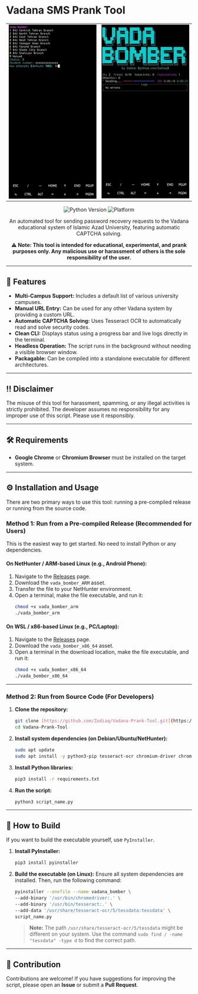 # Vadana SMS Prank Tool

<div align="center">
  <table>
    <tr>
      <td><img src="https://raw.githubusercontent.com/Zudiaq/Vadana-Prank-Tool/main/menu.jpg" alt="Menu Selection" width="250"></td>
      <td><img src="https://raw.githubusercontent.com/Zudiaq/Vadana-Prank-Tool/main/prog.jpg" alt="Progress View" width="250"></td>
    </tr>
  </table>
</div>

<div align="center">

![Python Version](https://img.shields.io/badge/python-3.9+-blue.svg)
![Platform](https://img.shields.io/badge/platform-Linux%20|%20Windows%20(WSL)-orange)

An automated tool for sending password recovery requests to the Vadana educational system of Islamic Azad University, featuring automatic CAPTCHA solving.

**⚠️ Note: This tool is intended for educational, experimental, and prank purposes only. Any malicious use or harassment of others is the sole responsibility of the user.**

</div>

---

## 🚀 Features

-   **Multi-Campus Support:** Includes a default list of various university campuses.
-   **Manual URL Entry:** Can be used for any other Vadana system by providing a custom URL.
-   **Automatic CAPTCHA Solving:** Uses Tesseract OCR to automatically read and solve security codes.
-   **Clean CLI:** Displays status using a progress bar and live logs directly in the terminal.
-   **Headless Operation:** The script runs in the background without needing a visible browser window.
-   **Packagable:** Can be compiled into a standalone executable for different architectures.

---

## ‼️ Disclaimer

The misuse of this tool for harassment, spamming, or any illegal activities is strictly prohibited. The developer assumes no responsibility for any improper use of this script. Please use it responsibly.

---

## 🛠️ Requirements

-   **Google Chrome** or **Chromium Browser** must be installed on the target system.

---

## ⚙️ Installation and Usage

There are two primary ways to use this tool: running a pre-compiled release or running from the source code.

### Method 1: Run from a Pre-compiled Release (Recommended for Users)

This is the easiest way to get started. No need to install Python or any dependencies.

#### **On NetHunter / ARM-based Linux (e.g., Android Phone):**

1.  Navigate to the [Releases](https://github.com/Zudiaq/Vadana-Prank-Tool/releases) page.
2.  Download the `vada_bomber_ARM` asset.
3.  Transfer the file to your NetHunter environment.
4.  Open a terminal, make the file executable, and run it:
    ```bash
    chmod +x vada_bomber_arm
    ./vada_bomber_arm
    ```

#### **On WSL / x86-based Linux (e.g., PC/Laptop):**

1.  Navigate to the [Releases](https://github.com/Zudiaq/Vadana-Prank-Tool/releases) page.
2.  Download the `vada_bomber_x86_64` asset.
3.  Open a terminal in the download location, make the file executable, and run it:
    ```bash
    chmod +x vada_bomber_x86_64
    ./vada_bomber_x86_64
    ```

---

### Method 2: Run from Source Code (For Developers)

1.  **Clone the repository:**
    ```bash
    git clone [https://github.com/Zudiaq/Vadana-Prank-Tool.git](https://github.com/Zudiaq/Vadana-Prank-Tool.git)
    cd Vadana-Prank-Tool
    ```

2.  **Install system dependencies (on Debian/Ubuntu/NetHunter):**
    ```bash
    sudo apt update
    sudo apt install -y python3-pip tesseract-ocr chromium-driver chromium-browser
    ```

3.  **Install Python libraries:**
    ```bash
    pip3 install -r requirements.txt
    ```

4.  **Run the script:**
    ```bash
    python3 script_name.py
    ```

---

## 🔧 How to Build

If you want to build the executable yourself, use `PyInstaller`.

1.  **Install PyInstaller:**
    ```bash
    pip3 install pyinstaller
    ```

2.  **Build the executable (on Linux):**
    Ensure all system dependencies are installed. Then, run the following command:
    ```bash
    pyinstaller --onefile --name vadana_bomber \
    --add-binary '/usr/bin/chromedriver:.' \
    --add-binary '/usr/bin/tesseract:.' \
    --add-data '/usr/share/tesseract-ocr/5/tessdata:tessdata' \
    script_name.py
    ```
    > **Note:** The path `/usr/share/tesseract-ocr/5/tessdata` might be different on your system. Use the command `sudo find / -name "tessdata" -type d` to find the correct path.

---

## 🤝 Contribution

Contributions are welcome! If you have suggestions for improving the script, please open an **Issue** or submit a **Pull Request**.
